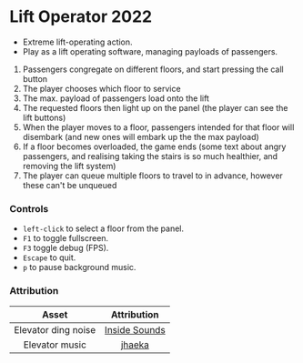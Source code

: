 # Lift Operator 2022

* Extreme lift-operating action.
* Play as a lift operating software, managing payloads of passengers.

1. Passengers congregate on different floors, and start pressing the call button
2. The player chooses which floor to service
3. The max. payload of passengers load onto the lift
4. The requested floors then light up on the panel (the player can see the lift buttons)
5. When the player moves to a floor, passengers intended for that floor will disembark (and new ones will embark up the the max payload)
6. If a floor becomes overloaded, the game ends (some text about angry passengers, and realising taking the stairs is so much healthier, and removing the lift system)
7. The player can queue multiple floors to travel to in advance, however these can't be unqueued

### Controls
* `left-click` to select a floor from the panel.
* `F1` to toggle fullscreen.
* `F3` toggle debug (FPS).
* `Escape` to quit.
* `p` to pause background music.

### Attribution
|Asset|Attribution|
|:---:|:---:|
|Elevator ding noise|[Inside Sounds](https://www.youtube.com/watch?v=AO7nOa50vOc)|
|Elevator music|[jhaeka](https://joshuuu.itch.io/short-loopable-background-music)|